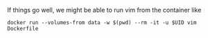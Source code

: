 

If things go well, we might be able to run vim from the container like

`docker run --volumes-from data -w $(pwd) --rm -it -u $UID vim Dockerfile`

